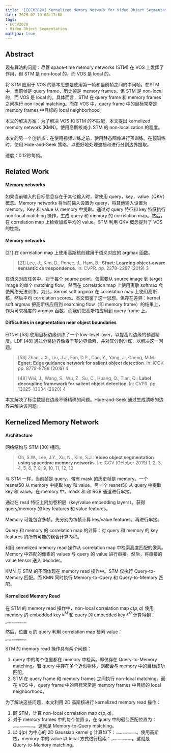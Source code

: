```yaml
---
title: '[ECCV2020] Kernelized Memory Network for Video Object Segmentation'
date: 2020-07-19 08:17:08
tags:
- ECCV2020
- Video Object Segmentation
mathjax: true
---
```


## Abstract

现有算法的问题：尽管 space-time memory networks (STM) 在 VOS 上发挥了作用，但 STM 是 non-local 的，而 VOS 是 local 的。

将 STM 应用于 VOS 的基本思想是使用第一帧和当前帧之间的中间帧。在STM中，当前帧是 query frame，历史帧是 memory frames。但 STM 是 non-local 的，而 VOS 是 local 的。具体而言，STM 在 query frame 和 memory frames 之间执行 non-local matching。而在 VOS 中，query frame 中的目标常常是 memory frames 中目标的 local neighborhood。

本文的解决方案：为了解决 VOS 和 STM 的不匹配，本文提出 kernelized memory network (KMN)。使用高斯核减小 STM 的 non-localization 的程度。

本文的另一个创新点：在使用视频训练之前，使用静态图像进行预训练。在预训练时，使用 Hide-and-Seek 策略，以更好地处理遮挡和进行分割边界提取。

速度：0.12秒每帧。

## Related Work

#### Memory networks

如果当前输入的目标信息存在于其他输入时，常使用 query，key，value（QKV）概念。Memory networks 将当前输入设置为 query，将其他输入设置为 memory。Key 和 value 从 memory 中提取。通过对 query 特征和 key 特征执行 non-local matching 操作，生成 query 和 memory 的 correlation map。然后，在 correlation map 上检索加权平均的 value。STM 利用 QKV 概念提升了 VOS 的性能。

#### Memory networks

[21] 在 correlation map 上使用高斯核创建用于语义对应的 argmax 函数。

> [21] Lee, J., Kim, D., Ponce, J., Ham, B.: **Sfnet: Learning object-aware semantic correspondence**. In: CVPR. pp. 2278–2287 (2019) 3

在语义对应任务中，对于每个 source point，仅需要从 source image 到 target image 的单个 matching flow。然而在 correlation map 上使用离散 softmax 会使网络无法训练。为此，kernel soft argmax 在 correlation map 上使用高斯核，然后平均 correlation scores。本文借鉴了这一思想，但存在差异：kernel soft argmax 把高斯核应用到 searching flow（即 memory frame）的结果上，作为可求梯度的 argmax 函数，而我们把高斯核应用到 query frame 上。

#### Difficulties in segmentation near object boundaries

EGNet [53] 使用目标边缘训练了一个  low-level layer，以提高对边缘的预测精度。LDF [48] 通过分离边界像素于非边界像素，并对其分别训练，以解决这一问题。

> [53] Zhao, J.X., Liu, J.J., Fan, D.P., Cao, Y., Yang, J., Cheng, M.M.: **Egnet: Edge guidance network for salient object detection**. In: ICCV. pp. 8779–8788 (2019) 4
>
> [48] Wei, J., Wang, S., Wu, Z., Su, C., Huang, Q., Tian, Q.: **Label decoupling framework for salient object detection**. In: CVPR. pp. 13025–13034 (2020) 4

本文解决了标注数据在边缘不够精确的问题。Hide-and-Seek 通过生成清晰的边界来解决该问题。

## Kernelized Memory Network

#### Architecture

网络结构与 STM [30] 相同。

> Oh, S.W., Lee, J.Y., Xu, N., Kim, S.J.: **Video object segmentation using spacetime memory networks**. In: ICCV (October 2019) 1, 2, 3, 4, 5, 6, 7, 8, 9, 10, 11, 12, 13

与 STM 一样，当前帧是 query，带有 mask 的历史帧是 memory。一个 resnet50 从 memory 中提取 key 和 value，另一个 resnet50 从 query 中提取 key 和 value。在 memory 中，mask 和 和 RGB 通道进行串接。

通过在 res4 特征上附加卷积层（key/value embedding layers），获得 query/memory 的 key features 和 value features。

Memory 可能包含多帧，先分别为每帧计算 key/value features，再进行串接。

Query 和 memory 的 correlation map 的计算：对 query 和 memory 的 key features 的所有可能的组合计算内积。

利用 kernelized memory read 操作从 correlation map 中检索高度匹配的像素。Memory 中匹配的像素的 values 与 query 的 value 进行串接。然后，将串接的 value tensor 送入 decoder。

KMN 与 STM 的不同体现在 memory read 操作中。STM 仅执行 Query-to-Memory 匹配。而 KMN 同时执行 Memory-to-Query 和 Query-to-Memory 匹配。

#### Kernelized Memory Read

在 STM 的 memory read 操作中，non-local correlation map $c(p, q)$ 使用 memory 的 embedded key $k^M$ 和 query 的 embedded key $k^Q$ 计算得到：

<img src="https://i.loli.net/2020/07/19/PNmxXFcS9il7Kzg.png" alt="image-20200719095553156" style="zoom: 33%;" />

然后，位置 q 的 query 利用 correlation map 检索 value：

<img src="https://i.loli.net/2020/07/19/RpDQMjeL8uiIKor.png" alt="image-20200719095917226" style="zoom:33%;" />

STM 的 memory read 操作具有两个问题：

1. query 中的每个位置都在 memory 中检索。即仅存在 Query-to-Memory matching。若 query 中存在多个近似物体，则都会与 memory 中的目标成功匹配。
2. STM 在 query frame 和 memory frames 之间执行 non-local matching。而在 VOS 中，query frame 中的目标常常是 memory frames 中目标的 local neighborhood。

为了解决这些问题，本文利用 2D 高斯核进行 kernelized memory read 操作：

1. 同 STM，计算 non-local correlation map $c(p, q)$。
2. 对于 memory frames 中的每个位置 p，在 query 中的最佳匹配位置为：<img src="https://i.loli.net/2020/07/19/j7Cr8UV5pNBsDqh.png" alt="image-20200719101042655" style="zoom:33%;" />。这就是 Memory-to-Query matching。
3. 以 $\hat q(p)$ 为中心的 2D Gaussian kernel g 计算如下：<img src="https://i.loli.net/2020/07/19/AgMquFfs4jSVzBC.png" alt="image-20200719101417855" style="zoom:33%;" />。使用高斯核，memory 中的 value 以 local 方式进行检索：<img src="https://i.loli.net/2020/07/19/Okmo16DtTeAXlcY.png" alt="image-20200719101649077" style="zoom:33%;" />。这就是 Query-to-Memory matching。
